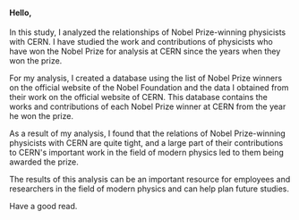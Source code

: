 #### Hello,

In this study, I analyzed the relationships of Nobel Prize-winning physicists with CERN. I have studied the work and contributions of physicists who have won the Nobel Prize for analysis at CERN since the years when they won the prize.

For my analysis, I created a database using the list of Nobel Prize winners on the official website of the Nobel Foundation and the data I obtained from their work on the official website of CERN. This database contains the works and contributions of each Nobel Prize winner at CERN from the year he won the prize.

As a result of my analysis, I found that the relations of Nobel Prize-winning physicists with CERN are quite tight, and a large part of their contributions to CERN's important work in the field of modern physics led to them being awarded the prize.

The results of this analysis can be an important resource for employees and researchers in the field of modern physics and can help plan future studies.

Have a good read.
